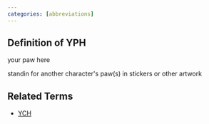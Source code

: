 ```yaml
---
categories: [abbreviations]
---
```


## Definition of YPH

your paw here

standin for another character's paw(s) in stickers or other artwork

## Related Terms

- [YCH](./YCH)
